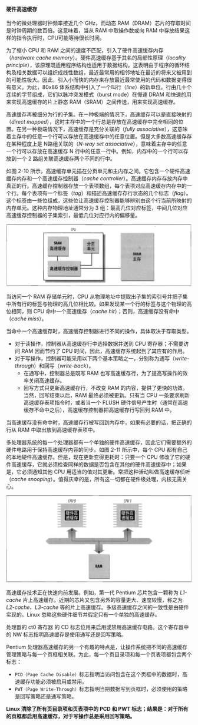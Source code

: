 #### 硬件高速缓存

当今的微处理器时钟频率接近几个 GHz，而动态 RAM（DRAM）芯片的存取时间是时钟周期的数百倍。这意味着，当从 RAM 中取操作数或向 RAM 中存放结果这样的指令执行时，CPU可能等待很长时间。

为了缩小 CPU 和 RAM 之间的速度不匹配，引入了硬件高速缓存内存（*hardware cache memory*）。硬件高速缓存基于其名的局部性原理（*locality principle*），该原理既适用程序结构也适用于数据结构。这表明由于程序的循环结构及相关数据可以组织成线性数组，最近最常用的相邻地址在最近的将来又被用到的可能性极大。因此，引入小而快的内存来存放最近最常使用的代码和数据变得很有意义。为此，80x86 体系结构中引入了一个叫行（*line*）的新单位。行由几十个连续的字节组成，它们以脉冲突发模式（burst mode）在慢速 DRAM 和快速的用来实现高速缓存的片上静态 RAM（SRAM）之间传送，用来实现高速缓存。

高速缓存再被细分为行的子集。在一种极端的情况下，高速缓存可以是直接映射的（*direct mapped*），这时主存中的一个行总是存放在高速缓存中完全相同的位置。在另一种极端情况下，高速缓存是充分关联的（*fully associative*），这意味着主存中的任意一个行可以存放在高速缓存中的任意位置。但是大多数高速缓存存在某种程度上是 N路组关联的（*N-way set associative*），意味着主存中的任意一个行可以存放在高速缓存 N 行中的任意一行中。例如，内存中的一个行可以存放到一个 2 路组关联高速缓存两个不同的行中。

如图 2-10 所示，高速缓存单元插在分页单元和主内存之间。它包含一个硬件高速缓存内存和一个高速缓存控制器（*cache controller*）。高速缓存内存存放内存中真正的行。高速缓存控制器存放一个表项数组，每个表项对应高速缓存内存中的一个行。每个表项有一个标签（*tag*）和描述高速缓存存行状态的几个标志（*flag*）。这个标签由一些位组成，这些位让高速缓存控制器能够辨别由这个行当前所映射的内存单元。这种内存物理地址通常分为 3 组：最高几位对应标签，中间几位对应高速缓存控制器的子集索引，最低几位对应行内的偏移量。

![图 2-10：处理器硬件高速缓存](../static/2_10.jpg)

当访问一个 RAM 存储单元时，CPU 从物理地址中提取出子集的索引号并把子集中所有行的标签与物理的高几位相比较。如果发现某一个行的标签与这个物理的高位相同，则 CPU 命中一个高速缓存（*cache hit*）；否则，高速缓存没有命中（*cache miss*）。

当命中一个高速缓存时，高速缓存控制器进行不同的操作，具体取决于存取类型。
- 对于读操作，控制器从高速缓存行中选择数据并送到 CPU 寄存器；不需要访问 RAM 因而节约了 CPU 时间，因此，高速缓存系统起到了其应有的作用。
- 对于写操作，控制器可能采用以下两个基本策略之一，分别称为通写（*write-through*）和回写（*write-back*）。
  - 在通写中，控制器总是既写 RAM 也写高速缓存行，为了提高写操作的效率关闭高速缓存。
  - 回写方式只更新高速缓存行，不改变 RAM 的内容，提供了更快的功效。当然，回写结束以后，RAM 最终必须被更新。只有当 CPU 一条要求刷新高速缓存表项指令时，或者当一个 FLUSH 硬件信号产生时（通常在高速缓存不命中之后），高速缓存控制器把高速缓存行写回到 RAM 中。

当高速缓存没有命中时，高速缓存行被写回到内存中，如果有必要的话，把正确的行从 RAM 中取出放到高速缓存表项中。

多处理器系统的每一个处理器都有一个单独的硬件高速缓存，因此它们需要额外的硬件电路用于保持高速缓存内容的同步。如图 2-11 所示中，每个 CPU 都有自己的本地硬件高速缓存。但是，现在更新变得更耗时：只要一个 CPU 修改了它的硬件高速缓存，它就必须检查同样的数据是否包含在其他的硬件高速缓存中；如果是，它必须通知其他 CPU 用适当的值对其更新。常把这种活动叫做高速缓存侦听（*cache snooping*）。值得庆幸的是，所有这一切都在硬件级处理，内核无需关心。

![图 2-11：双处理器中的高速缓存](../static/2_11.jpg)

高速缓存技术正在快速向前发展。例如，第一代 Pentium 芯片包含一颗称为 *L1-cache* 片上高速缓存。近期的芯片又包含另外的容量更大、速度较慢，称之为 *L2-cache*、*L3-cache* 等的片上高速缓存。多级高速缓存之间的一致性是由硬件实现的。Linux 忽略这些硬件细节并假定只有一个单独的高速缓存。

处理器的 ct0 寄存器 的 CD 标志位用来启用或禁用高速缓存电路。这个寄存器中的 NW 标志指明高速缓存是使用通写还是回写策略。

Pentium 处理器高速缓存的另一个有趣的特点是，让操作系统把不同的高速缓存管理策略与每一个页框相关联。为此，每一个页目录项和每一个页表项都包含两个标志：
- `PCD（Page Cache Disable）`标志指明当访问包含在这个页框中的数据时，高速缓存功能必须被启用或禁用。
- `PWT（Page Write-Through）`标志指明当把数据写到页框时，必须使用的策略是回写策略还是通写策略。

**Linux 清除了所有页目录项和页表项中的 PCD 和 PWT 标志；结果是：对于所有的页框都启用高速缓存，对于写操作总是采用回写策略。**



